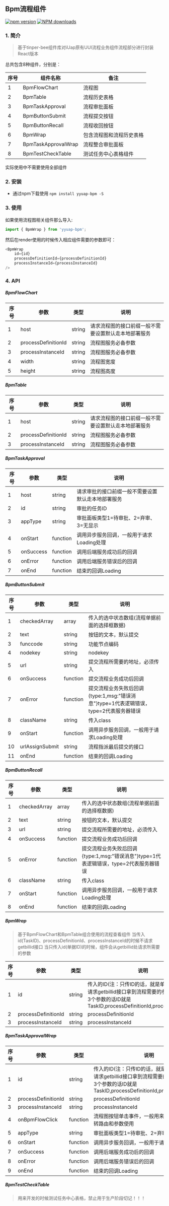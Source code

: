 ## Bpm流程组件

[![npm version](https://img.shields.io/npm/v/yyuap-bpm.svg)](https://www.npmjs.com/package/yyuap-bpm)
[![NPM downloads](http://img.shields.io/npm/dt/yyuap-bpm.svg?style=flat)](https://npmjs.org/package/yyuap-bpm)



### 1. 简介

> 基于tinper-bee组件库对iUap原有UUI流程业务组件流程部分进行封装React版本

总共包含8种组件，分别是：

序号 | 组件名称 | 备注
---|---|---
1|BpmFlowChart|流程图
2|BpmTable|流程历史表格
3|BpmTaskApproval|流程审批面板
4|BpmButtonSubmit|流程提交按钮
5|BpmButtonRecall|流程收回按钮
6|BpmWrap|包含流程图和流程历史表格
7|BpmTaskApprovalWrap|流程整合审批面板
8|BpmTestCheckTable|测试任务中心表格组件

实际使用中不需要使用全部组件

### 2. 安装

- 通过npm下载使用
`npm install yyuap-bpm -S`

### 3. 使用

如果使用流程图相关组件那么导入:

```js
import { BpmWrap } from 'yyuap-bpm';
```
然后在render使用的时候传入相应组件需要的参数即可：

```js
<BpmWrap
    id={id}
    processDefinitionId={processDefinitionId}
    processInstanceId={processInstanceId}
/>
```

### 4. API

##### BpmFlowChart

序号 | 参数 | 类型 | 说明
---|---|---|---
1|host|string|请求流程图的接口前缀一般不需要设置默认走本地部署服务
2|processDefinitionId|string|流程图服务必备参数
3|processInstanceId|string|流程图服务必备参数
4|width|string|流程图宽度
5|height|string|流程图高度

##### BpmTable

序号 | 参数 | 类型 | 说明
---|---|---|---
1|host|string|请求流程图的接口前缀一般不需要设置默认走本地部署服务
2|processDefinitionId|string|流程图服务必备参数
3|processInstanceId|string|流程图服务必备参数

##### BpmTaskApproval

序号 | 参数 | 类型 | 说明
---|---|---|---
1|host|string|请求审批的接口前缀一般不需要设置默认走本地部署服务
2|id|string|审批的任务ID
3|appType|string|审批面板类型1=待审批、2=弃审、3=无显示
4|onStart|function|调用异步服务回调，一般用于请求Loading处理
5|onSuccess|function|调用后端服务成功后的回调
6|onError|function|调用后端服务错误后的回调
7|onEnd|function|结束的回调Loading



##### BpmButtonSubmit

序号 | 参数 | 类型 | 说明
---|---|---|---
1|checkedArray|array|传入的选中状态数组(流程单据前面的选择框数据)
2|text|string|按钮的文本，默认提交
3|funccode|string|功能节点编码
4|nodekey|string|nodekey
5|url|string|提交流程所需要的地址，必须传入
6|onSuccess|function|提交流程业务成功后回调
7|onError|function|提交流程业务失败后回调{type:1,msg:"错误消息"}type=1代表逻辑错误，type=2代表服务器错误
8|className|string|传入class
9|onStart|function|调用异步服务回调，一般用于请求Loading处理
10|urlAssignSubmit|string|流程指派最后提交的接口
11|onEnd|function|结束的回调Loading


##### BpmButtonRecall

序号 | 参数 | 类型 | 说明
---|---|---|---
1|checkedArray|array|传入的选中状态数组(流程单据前面的选择框数据)
2|text|string|按钮的文本，默认提交
3|url|string|提交流程所需要的地址，必须传入
4|onSuccess|function|提交流程业务成功后回调
5|onError|function|提交流程业务失败后回调{type:1,msg:"错误消息"}type=1代表逻辑错误，type=2代表服务器错误
6|className|string|传入class
7|onStart|function|调用异步服务回调，一般用于请求Loading处理
8|onEnd|function|结束的回调Loading


##### BpmWrap

> 基于BpmFlowChart和BpmTable组合使用的流程查看组件
当传入id(TaskID)、processDefinitionId、processInstanceId的时候不请求getbillid接口
当只传入id(单据ID)的时候，组件会从getbillid处请求所需要的参数


序号 | 参数 | 类型 | 说明
---|---|---|---
1|id|string|传入的ID(注：只传ID的话，就是单据ID组件会去请求getbillid接口拿到流程需要的参数，如果传递3个参数的话ID就是TaskID,processDefinitionId,processInstanceId)
2|processDefinitionId|string|processDefinitionId
3|processInstanceId|string|processInstanceId


##### BpmTaskApprovalWrap


序号 | 参数 | 类型 | 说明
---|---|---|---
1|id|string|传入的ID(注：只传ID的话，就是单据ID组件会去请求getbillid接口拿到流程需要的参数，如果传递3个参数的话ID就是TaskID,processDefinitionId,processInstanceId)
2|processDefinitionId|string|processDefinitionId
3|processInstanceId|string|processInstanceId
4|onBpmFlowClick|function|流程图按钮单击事件，一般用来给流程图页面跳转路由和参数使用
5|appType|string|审批面板类型1=待审批、2=弃审、3=无显示
6|onStart|function|调用异步服务回调，一般用于请求Loading处理
7|onSuccess|function|调用后端服务成功后的回调
8|onError|function|调用后端服务错误后的回调
9|onEnd|function|结束的回调Loading

##### BpmTestCheckTable

> 用来开发的时候测试任务中心表格，禁止用于生产阶段切记！！！


